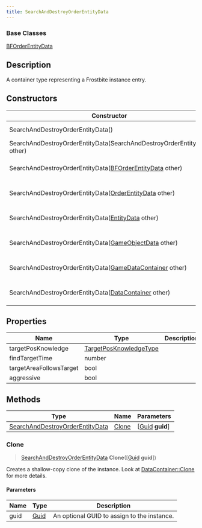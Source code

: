 ```yaml
---
title: SearchAndDestroyOrderEntityData
---
```

### Base Classes

[BFOrderEntityData](BFOrderEntityData)

## Description

A container type representing a Frostbite instance entry.

## Constructors

| Constructor                                                                                | Description                                                                                                                                           |
| ------------------------------------------------------------------------------------------ | ----------------------------------------------------------------------------------------------------------------------------------------------------- |
| SearchAndDestroyOrderEntityData()                                                          | Create a new instance of this container type.                                                                                                         |
| SearchAndDestroyOrderEntityData(SearchAndDestroyOrderEntityData other)                     | Create a reference copy of an instance of the same type.                                                                                              |
| SearchAndDestroyOrderEntityData([BFOrderEntityData](BFOrderEntityData) other)              | Upcast an instance of type [BFOrderEntityData](BFOrderEntityData) to [SearchAndDestroyOrderEntityData](SearchAndDestroyOrderEntityData).              |
| SearchAndDestroyOrderEntityData([OrderEntityData](OrderEntityData) other)                  | Upcast an instance of type [OrderEntityData](OrderEntityData) to [SearchAndDestroyOrderEntityData](SearchAndDestroyOrderEntityData).                  |
| SearchAndDestroyOrderEntityData([EntityData](EntityData) other)                            | Upcast an instance of type [EntityData](EntityData) to [SearchAndDestroyOrderEntityData](SearchAndDestroyOrderEntityData).                            |
| SearchAndDestroyOrderEntityData([GameObjectData](GameObjectData) other)                    | Upcast an instance of type [GameObjectData](GameObjectData) to [SearchAndDestroyOrderEntityData](SearchAndDestroyOrderEntityData).                    |
| SearchAndDestroyOrderEntityData([GameDataContainer](GameDataContainer) other)              | Upcast an instance of type [GameDataContainer](GameDataContainer) to [SearchAndDestroyOrderEntityData](SearchAndDestroyOrderEntityData).              |
| SearchAndDestroyOrderEntityData([DataContainer](/vext/ref/shared/class/datacontainer) other) | Upcast an instance of type [DataContainer](/vext/ref/shared/class/datacontainer) to [SearchAndDestroyOrderEntityData](SearchAndDestroyOrderEntityData). |

## Properties

| Name                    | Type                                             | Description |
| ----------------------- | ------------------------------------------------ | ----------- |
| targetPosKnowledge      | [TargetPosKnowledgeType](TargetPosKnowledgeType) |             |
| findTargetTime          | number                                           |             |
| targetAreaFollowsTarget | bool                                             |             |
| aggressive              | bool                                             |             |

## Methods

| Type                                                               | Name            | Parameters                                     |
| ------------------------------------------------------------------ | --------------- | ---------------------------------------------- |
| [SearchAndDestroyOrderEntityData](SearchAndDestroyOrderEntityData) | [Clone](#clone) | \[[Guid](/vext/ref/shared/class/guid) **guid**\] |

### Clone

> [SearchAndDestroyOrderEntityData](SearchAndDestroyOrderEntityData) **Clone**(\[[Guid](/vext/ref/shared/class/guid) **guid**\])

Creates a shallow-copy clone of the instance. Look at [DataContainer::Clone](/vext/ref/shared/class/datacontainer#clone) for more details.

#### Parameters

| Name | Type         | Description                                 |
| ---- | ------------ | ------------------------------------------- |
| guid | [Guid](Guid) | An optional GUID to assign to the instance. |
